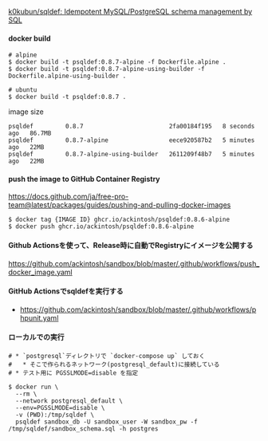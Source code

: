 [k0kubun/sqldef: Idempotent MySQL/PostgreSQL schema management by SQL](https://github.com/k0kubun/sqldef)

#### docker build

```shell
# alpine
$ docker build -t psqldef:0.8.7-alpine -f Dockerfile.alpine . 
$ docker build -t psqldef:0.8.7-alpine-using-builder -f Dockerfile.alpine-using-builder . 

# ubuntu
$ docker build -t psqldef:0.8.7 . 
```

image size

```shell
psqldef         0.8.7                        2fa00184f195   8 seconds ago   86.7MB
psqldef         0.8.7-alpine                 eece920587b2   5 minutes ago   22MB
psqldef         0.8.7-alpine-using-builder   2611209f48b7   5 minutes ago   22MB
```

#### push the image to GitHub Container Registry

https://docs.github.com/ja/free-pro-team@latest/packages/guides/pushing-and-pulling-docker-images

```shell
$ docker tag {IMAGE ID} ghcr.io/ackintosh/psqldef:0.8.6-alpine
$ docker push ghcr.io/ackintosh/psqldef:0.8.6-alpine
```

#### Github Actionsを使って、Release時に自動でRegistryにイメージを公開する

https://github.com/ackintosh/sandbox/blob/master/.github/workflows/push_docker_image.yaml

#### GitHub Actionsでsqldefを実行する

- https://github.com/ackintosh/sandbox/blob/master/.github/workflows/phpunit.yaml

#### ローカルでの実行

```shell
# * `postgresql`ディレクトリで `docker-compose up` しておく
#   * そこで作られるネットワーク(postgresql_default)に接続している
# * テスト用に PGSSLMODE=disable を指定

$ docker run \
  --rm \
  --network postgresql_default \
  --env=PGSSLMODE=disable \
  -v (PWD):/tmp/sqldef \
  psqldef sandbox_db -U sandbox_user -W sandbox_pw -f /tmp/sqldef/sandbox_schema.sql -h postgres
```
